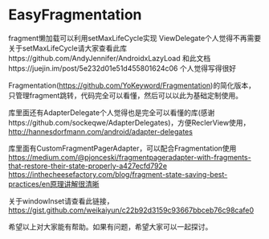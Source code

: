 # EasyFragmentation
fragment懒加载可以利用setMaxLifeCycle实现 ViewDelegate个人觉得不再需要
关于setMaxLifeCycle请大家查看此库https://github.com/AndyJennifer/AndroidxLazyLoad
和此文档https://juejin.im/post/5e232d01e51d455801624c06 个人觉得写得很好

Fragmentation(https://github.com/YoKeyword/Fragmentation)的简化版本， 只管理fragment跳转，代码完全可以看懂，然后可以以此为基础定制使用。

库里面还有AdapterDelegate个人觉得也是完全可以看懂的库(感谢https://github.com/sockeqwe/AdapterDelegates)，方便ReclerView使用，http://hannesdorfmann.com/android/adapter-delegates

库里面有CustomFragmentPagerAdapter，可以配合Fragmentation使用
https://medium.com/@pjonceski/fragmentpageradapter-with-fragments-that-restore-their-state-properly-a427ecfd792e
https://inthecheesefactory.com/blog/fragment-state-saving-best-practices/en原理讲解很清晰

关于windowInset请查看此链接，https://gist.github.com/weikaiyun/c22b92d3159c93667bbceb76c98cafe0

希望以上对大家能有帮助。如果有问题，希望大家可以一起探讨。
